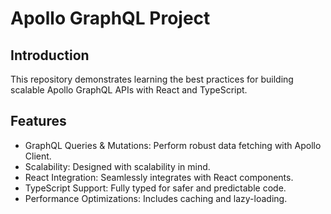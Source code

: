 # Apollo GraphQL Project

## Introduction

This repository demonstrates learning the best practices for building scalable Apollo GraphQL APIs with React and TypeScript.

## Features
- GraphQL Queries & Mutations: Perform robust data fetching with Apollo Client.
- Scalability: Designed with scalability in mind.
- React Integration: Seamlessly integrates with React components.
- TypeScript Support: Fully typed for safer and predictable code.
- Performance Optimizations: Includes caching and lazy-loading.